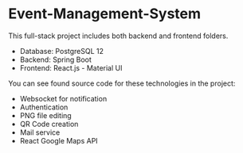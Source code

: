 # Event-Management-System

This full-stack project includes both backend and frontend folders.

- Database: PostgreSQL 12
- Backend: Spring Boot
- Frontend: React.js - Material UI

You can see found source code for these technologies in the project:
- Websocket for notification
- Authentication
- PNG file editing
- QR Code creation
- Mail service
- React Google Maps API


 

